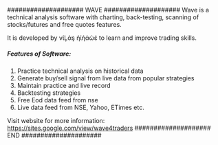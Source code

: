 #################### WAVE #################### 
Wave is a technical analysis software with charting, back-testing, 
scanning of stocks/futures and free quotes features. 

It is developed by νίĻάş ήίήάώέ to learn and improve trading skills.

##### Features of Software:
1. Practice technical analysis on historical data
2. Generate buy/sell signal from live data from popular strategies
3. Maintain practice and live record
4. Backtesting strategies
5. Free Eod data feed from nse
6. Live data feed from NSE, Yahoo, ETimes etc.

Visit website for more information: 
https://sites.google.com/view/wave4traders
#################### END #####################
